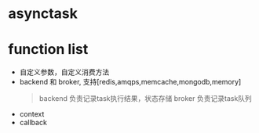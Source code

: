 # asynctask

# function list
- 自定义参数，自定义消费方法
- backend 和 broker, 支持[redis,amqps,memcache,mongodb,memory]
    > backend 负责记录task执行结果，状态存储
    > broker  负责记录task队列
- context
- callback

